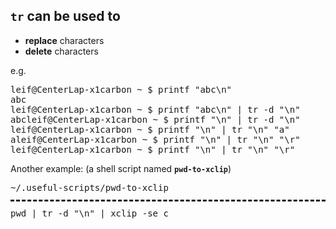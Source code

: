 ## <code>tr</code> can be used to
- <b>replace</b> characters
- <b>delete</b> characters

e.g.
<pre>
leif@CenterLap-x1carbon ~ $ printf "abc\n"
abc
leif@CenterLap-x1carbon ~ $ printf "abc\n" | tr -d "\n"
abcleif@CenterLap-x1carbon ~ $ printf "\n" | tr -d "\n"
leif@CenterLap-x1carbon ~ $ printf "\n" | tr "\n" "a"
aleif@CenterLap-x1carbon ~ $ printf "\n" | tr "\n" "\r"
leif@CenterLap-x1carbon ~ $ printf "\n" | tr "\n" "\r"
</pre>

Another example: (a shell script named <code><b>pwd-to-xclip</b></code>)
<pre style="margin-bottom: 0; border-bottom:none; padding-bottom:0.8em;">~/.useful-scripts/pwd-to-xclip</pre>
<pre style="margin-top: 0; border-top-style:dashed; padding-top: 0.8em;">
pwd | tr -d "\n" | xclip -se c
</pre>
